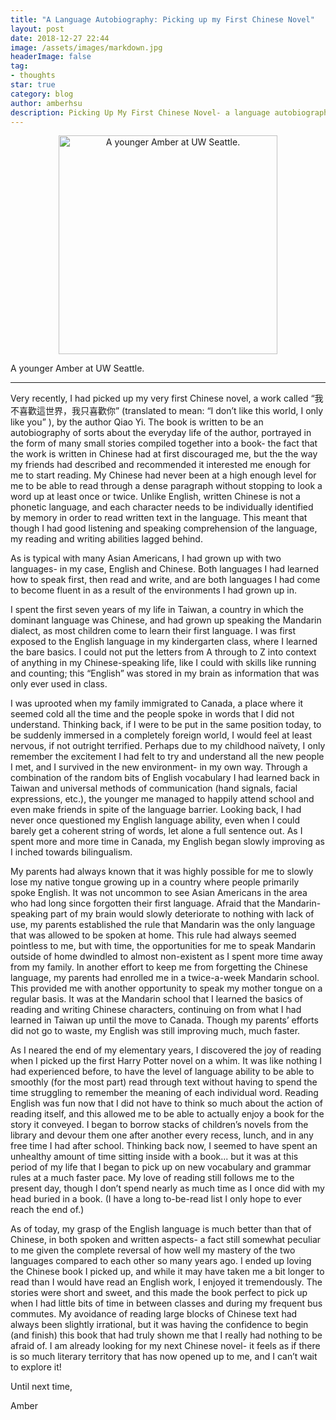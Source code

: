 ```yaml
---
title: "A Language Autobiography: Picking up my First Chinese Novel"
layout: post
date: 2018-12-27 22:44
image: /assets/images/markdown.jpg
headerImage: false
tag:
- thoughts
star: true
category: blog
author: amberhsu
description: Picking Up My First Chinese Novel- a language autobiography
---
```


<p align="center">
<img class="image" src="https://amberhsuu.github.io/assets/images/little.jpg" alt="A younger Amber at UW Seattle." width="350"/>
<figcaption class="caption">A younger Amber at UW Seattle.</figcaption>
</p>

---

Very recently, I had picked up my very first Chinese novel, a work called “我不喜歡這世界，我只喜歡你” (translated to mean: “I don’t like this world, I only like you” ), by the author Qiao Yi. The book is written to be an autobiography of sorts about the everyday life of the author, portrayed in the form of many small stories compiled together into a book- the fact that the work is written in Chinese had at first discouraged me, but the the way my friends had described and recommended it interested me enough for me to start reading. My Chinese had never been at a high enough level for me to be able to read through a dense paragraph without stopping to look a word up at least once or twice. Unlike English, written Chinese is not a phonetic language, and each character needs to be individually identified by memory in order to read written text in the language. This meant that though I had good listening and speaking comprehension of the language, my reading and writing abilities lagged behind. 

As is typical with many Asian Americans, I had grown up with two languages- in my case, English and Chinese. Both languages I had learned how to speak first, then read and write, and are both languages I had come to become fluent in as a result of the environments I had grown up in.

I spent the first seven years of my life in Taiwan, a country in which the dominant language was Chinese, and had grown up speaking the Mandarin dialect, as most children come to learn their first language. I was first exposed to the English language in my kindergarten class, where I learned the bare basics. I could not put the letters from A through to Z into context of anything in my Chinese-speaking life, like I could with skills like running and counting; this “English” was stored in my brain as information that was only ever used in class.

I was uprooted when my family immigrated to Canada, a place where it seemed cold all the time and the people spoke in words that I did not understand. Thinking back, if I were to be put in the same position today, to be suddenly immersed in a completely foreign world, I would feel at least nervous, if not outright terrified. Perhaps due to my childhood naïvety, I only remember the excitement I had felt to try and understand all the new people I met, and I survived in the new environment- in my own way. Through a combination of the random bits of English vocabulary I had learned back in Taiwan and universal methods of communication (hand signals, facial expressions, etc.), the younger me managed to happily attend school and even make friends in spite of the language barrier. Looking back, I had never once questioned my English language ability, even when I could barely get a coherent string of words, let alone a full sentence out. As I spent more and more time in Canada, my English began slowly improving as I inched towards bilingualism.

My parents had always known that it was highly possible for me to slowly lose my native tongue growing up in a country where people primarily spoke English. It was not uncommon to see Asian Americans in the area who had long since forgotten their first language. Afraid that the Mandarin-speaking part of my brain would slowly deteriorate to nothing with lack of use, my parents established the rule that Mandarin was the only language that was allowed to be spoken at home. This rule had always seemed pointless to me, but with time, the opportunities for me to speak Mandarin outside of home dwindled to almost non-existent as I spent more time away from my family. In another effort to keep me from forgetting the Chinese language, my parents had enrolled me in a twice-a-week Mandarin school. This provided me with another opportunity to speak my mother tongue on a regular basis. It was at the Mandarin school that I learned the basics of reading and writing Chinese characters, continuing on from what I had learned in Taiwan up until the move to Canada. Though my parents’ efforts did not go to waste, my English was still improving much, much faster.

As I neared the end of my elementary years, I discovered the joy of reading when I picked up the first Harry Potter novel on a whim. It was like nothing I had experienced before, to have the level of language ability to be able to smoothly (for the most part) read through text without having to spend the time struggling to remember the meaning of each individual word. Reading English was fun now that I did not have to think so much about the action of reading itself, and this allowed me to be able to actually enjoy a book for the story it conveyed. I began to borrow stacks of children’s novels from the library and devour them one after another every recess, lunch, and in any free time I had after school. Thinking back now, I seemed to have spent an unhealthy amount of time sitting inside with a book... but it was at this period of my life that I began to pick up on new vocabulary and grammar rules at a much faster pace. My love of reading still follows me to the present day, though I don’t spend nearly as much time as I once did with my head buried in a book. (I have a long to-be-read list I only hope to ever reach the end of.)

As of today, my grasp of the English language is much better than that of Chinese, in both spoken and written aspects- a fact still somewhat peculiar to me given the complete reversal of how well my mastery of the two languages compared to each other so many years ago. I ended up loving the Chinese book I picked up, and while it may have taken me a bit longer to read than I would have read an English work, I enjoyed it tremendously. The stories were short and sweet, and this made the book perfect to pick up when I had little bits of time in between classes and during my frequent bus commutes. My avoidance of reading large blocks of Chinese text had always been slightly irrational, but it was having the confidence to begin (and finish) this book that had truly shown me that I really had nothing to be afraid of. I am already looking for my next Chinese novel- it feels as if there is so much literary territory that has now opened up to me, and I can’t wait to explore it!

Until next time,

Amber
